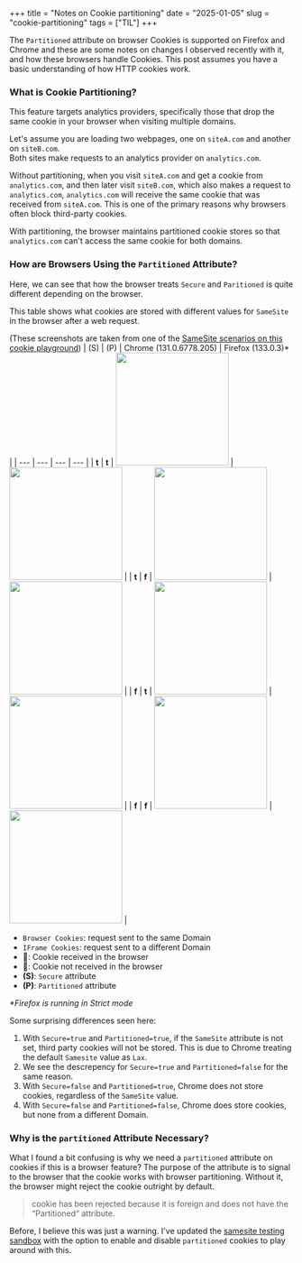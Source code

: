 +++
title = "Notes on Cookie partitioning"
date = "2025-01-05"
slug = "cookie-partitioning"
tags = ["TIL"]
+++

The `Partitioned` attribute on browser Cookies is supported on Firefox and Chrome and these are some notes on changes I observed recently with it, and how these browsers handle Cookies. This post assumes you have a basic understanding of how HTTP cookies work.

### What is Cookie Partitioning?

This feature targets analytics providers, specifically those that drop the same cookie in your browser when visiting multiple domains.

Let's assume you are loading two webpages, one on `siteA.com` and another on `siteB.com`.  
Both sites make requests to an analytics provider on `analytics.com`.


Without partitioning, when you visit `siteA.com` and get a cookie from `analytics.com`, and then later visit `siteB.com`, which also makes a request to `analytics.com`, `analytics.com` will receive the same cookie that was received from `siteA.com`. This is one of the primary reasons why browsers often block third-party cookies.

With partitioning, the browser maintains partitioned cookie stores so that `analytics.com` can't access the same cookie for both domains.

### How are Browsers Using the `Partitioned` Attribute?

Here, we can see that how the browser treats `Secure` and `Paritioned` is quite different depending on the browser.

<style>
table {
  border-collapse: collapse;
  width: 100%;
}
td {
  padding: 10px;
  text-align: center;
  border: 1px solid gray;
}
tr:last-child td {
}
.grayscale {
    filter: grayscale(1);
    display: inline-block; /* Ensures the filter applies properly to inline content */
}
</style>

This table shows what cookies are stored with different values for `SameSite` in the browser after a web request.

(These screenshots are taken from one of the [SameSite scenarios on this cookie playground](https://samesite.surveymoji.com/#explain1))
| (S) | (P) | Chrome (131.0.6778.205) | Firefox (133.0.3)* |
| --- | --- | --- | --- |
| **t**  | **t** | <img src="/img/S=trueP=true-Chrome.png" style="width:200px"> | <img src="/img/S=trueP=true-Firefox.png" style="width:200px"> |
| **t**  | **f** | <img src="/img/S=trueP=false-Chrome.png" style="width:200px"> | <img src="/img/S=trueP=false-Firefox.png" style="width:200px"> |
| **f** | **t** | <img src="/img/S=falseP=true-Chrome.png" style="width:200px"> | <img src="/img/S=falseP=true-Firefox.png" style="width:200px"> |
| **f** | **f** | <img src="/img/S=falseP=false-Chrome.png" style="width:200px"> | <img src="/img/S=falseP=false-Firefox.png" style="width:200px"> |

- `Browser Cookies`: request sent to the same Domain
- `IFrame Cookies`: request sent to a different Domain
- 🍪: Cookie received in the browser
- <span class="grayscale">🍪</span>: Cookie not received in the browser
- **(S)**: `Secure` attribute
- **(P)**: `Partitioned` attribute

_*Firefox is running in Strict mode_

Some surprising differences seen here:

1. With `Secure=true` and `Partitioned=true`, if the `SameSite` attribute is not set, third party cookies will not be stored. This is due to Chrome treating the default `Samesite` value as `Lax`.
1. We see the descrepency for `Secure=true` and `Partitioned=false` for the same reason.
1. With `Secure=false` and `Partitioned=true`, Chrome does not store cookies, regardless of the `SameSite` value.
1. With `Secure=false` and `Partitioned=false`, Chrome does store cookies, but none from a different Domain.

### Why is the `partitioned` Attribute Necessary?

What I found a bit confusing is why we need a `partitioned` attribute on cookies if this is a browser feature? The purpose of the attribute is to signal to the browser that the cookie works with browser partitioning. Without it, the browser might reject the cookie outright by default.

> cookie has been rejected because it is foreign and does not have the “Partitioned“ attribute.

Before, I believe this was just a warning. 
I've updated the [samesite testing sandbox](https://samesite.surveymoji.com) with the option to enable and disable `partitioned` cookies to play around with this.
